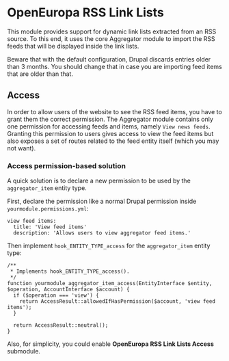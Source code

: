 # OpenEuropa RSS Link Lists

This module provides support for dynamic link lists extracted from an RSS source. To this end, it uses the core Aggregator module to import the RSS feeds that will be displayed inside the link lists.

Beware that with the default configuration, Drupal discards entries older than 3 months. You should change that in case you are importing feed items that are older than that.

## Access

In order to allow users of the website to see the RSS feed items, you have to grant them the correct permission.
The Aggregator module contains only one permission for accessing feeds and items, namely `View news feeds`.
Granting this permission to users gives access to view the feed items but also exposes a set of routes related to the feed entity itself (which you may not want).

### Access permission-based solution

A quick solution is to declare a new permission to be used by the `aggregator_item` entity type.

First, declare the permission like a normal Drupal permission inside `yourmodule.permissions.yml`:

```
view feed items:
  title: 'View feed items'
  description: 'Allows users to view aggregator feed items.'
```

Then implement `hook_ENTITY_TYPE_access` for the `aggregator_item` entity type:

```
/**
 * Implements hook_ENTITY_TYPE_access().
 */
function yourmodule_aggregator_item_access(EntityInterface $entity, $operation, AccountInterface $account) {
  if ($operation === 'view') {
    return AccessResult::allowedIfHasPermission($account, 'view feed items');
  }

  return AccessResult::neutral();
}
```

Also, for simplicity, you could enable **OpenEuropa RSS Link Lists Access** submodule.
